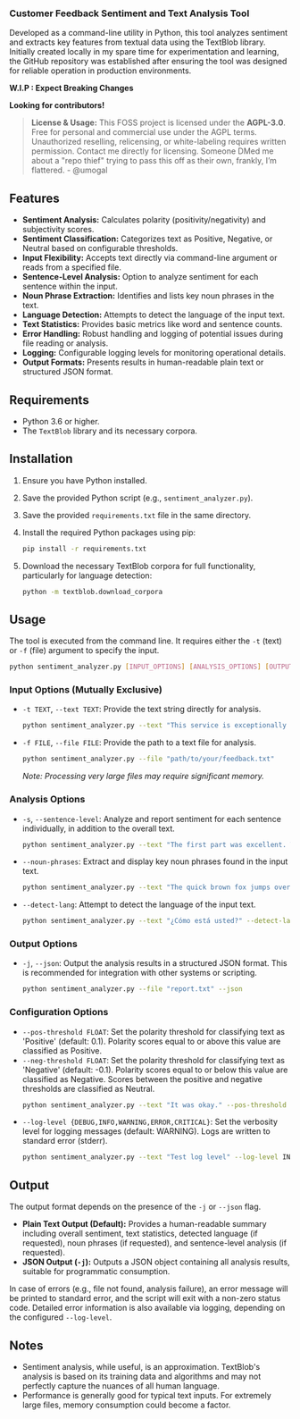 ### Customer Feedback Sentiment and Text Analysis Tool

Developed as a command-line utility in Python, this tool analyzes sentiment and extracts key features from textual data using the TextBlob library. Initially created locally in my spare time for experimentation and learning, the GitHub repository was established after ensuring the tool was designed for reliable operation in production environments.

**W.I.P : Expect Breaking Changes** 

**Looking for contributors!**

>  **License & Usage:** This FOSS project is licensed under the **AGPL-3.0**. Free for personal and commercial use under the AGPL terms. Unauthorized reselling, relicensing, or white-labeling requires written permission. Contact me directly for licensing. Someone DMed me about a "repo thief" trying to pass this off as their own, frankly, I’m flattered. - @umogal




## Features

* **Sentiment Analysis:** Calculates polarity (positivity/negativity) and subjectivity scores.
* **Sentiment Classification:** Categorizes text as Positive, Negative, or Neutral based on configurable thresholds.
* **Input Flexibility:** Accepts text directly via command-line argument or reads from a specified file.
* **Sentence-Level Analysis:** Option to analyze sentiment for each sentence within the input.
* **Noun Phrase Extraction:** Identifies and lists key noun phrases in the text.
* **Language Detection:** Attempts to detect the language of the input text.
* **Text Statistics:** Provides basic metrics like word and sentence counts.
* **Error Handling:** Robust handling and logging of potential issues during file reading or analysis.
* **Logging:** Configurable logging levels for monitoring operational details.
* **Output Formats:** Presents results in human-readable plain text or structured JSON format.

## Requirements

* Python 3.6 or higher.
* The `TextBlob` library and its necessary corpora.

## Installation

1.  Ensure you have Python installed.
2.  Save the provided Python script (e.g., `sentiment_analyzer.py`).
3.  Save the provided `requirements.txt` file in the same directory.
4.  Install the required Python packages using pip:

    ```bash
    pip install -r requirements.txt
    ```

5.  Download the necessary TextBlob corpora for full functionality, particularly for language detection:

    ```bash
    python -m textblob.download_corpora
    ```

## Usage

The tool is executed from the command line. It requires either the `-t` (text) or `-f` (file) argument to specify the input.

```bash
python sentiment_analyzer.py [INPUT_OPTIONS] [ANALYSIS_OPTIONS] [OUTPUT_OPTIONS] [CONFIGURATION_OPTIONS]
````

### Input Options (Mutually Exclusive)

  * `-t TEXT`, `--text TEXT`: Provide the text string directly for analysis.
    ```bash
    python sentiment_analyzer.py --text "This service is exceptionally efficient and utterly reliable."
    ```
  * `-f FILE`, `--file FILE`: Provide the path to a text file for analysis.
    ```bash
    python sentiment_analyzer.py --file "path/to/your/feedback.txt"
    ```
    *Note: Processing very large files may require significant memory.*

### Analysis Options

  * `-s`, `--sentence-level`: Analyze and report sentiment for each sentence individually, in addition to the overall text.
    ```bash
    python sentiment_analyzer.py --text "The first part was excellent. The second, less so." --sentence-level
    ```
  * `--noun-phrases`: Extract and display key noun phrases found in the input text.
    ```bash
    python sentiment_analyzer.py --text "The quick brown fox jumps over the lazy dog." --noun-phrases
    ```
  * `--detect-lang`: Attempt to detect the language of the input text.
    ```bash
    python sentiment_analyzer.py --text "¿Cómo está usted?" --detect-lang
    ```

### Output Options

  * `-j`, `--json`: Output the analysis results in a structured JSON format. This is recommended for integration with other systems or scripting.
    ```bash
    python sentiment_analyzer.py --file "report.txt" --json
    ```

### Configuration Options

  * `--pos-threshold FLOAT`: Set the polarity threshold for classifying text as 'Positive' (default: 0.1). Polarity scores equal to or above this value are classified as Positive.
  * `--neg-threshold FLOAT`: Set the polarity threshold for classifying text as 'Negative' (default: -0.1). Polarity scores equal to or below this value are classified as Negative. Scores between the positive and negative thresholds are classified as Neutral.
    ```bash
    python sentiment_analyzer.py --text "It was okay." --pos-threshold 0.2 --neg-threshold -0.2
    ```
  * `--log-level {DEBUG,INFO,WARNING,ERROR,CRITICAL}`: Set the verbosity level for logging messages (default: WARNING). Logs are written to standard error (stderr).
    ```bash
    python sentiment_analyzer.py --text "Test log level" --log-level INFO
    ```

## Output

The output format depends on the presence of the `-j` or `--json` flag.

  * **Plain Text Output (Default):** Provides a human-readable summary including overall sentiment, text statistics, detected language (if requested), noun phrases (if requested), and sentence-level analysis (if requested).
  * **JSON Output (`-j`):** Outputs a JSON object containing all analysis results, suitable for programmatic consumption.

In case of errors (e.g., file not found, analysis failure), an error message will be printed to standard error, and the script will exit with a non-zero status code. Detailed error information is also available via logging, depending on the configured `--log-level`.

## Notes

  * Sentiment analysis, while useful, is an approximation. TextBlob's analysis is based on its training data and algorithms and may not perfectly capture the nuances of all human language.
  * Performance is generally good for typical text inputs. For extremely large files, memory consumption could become a factor.

<!-- end list -->

